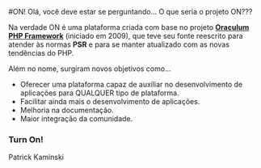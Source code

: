 #ON!
Olá,
você deve estar se perguntando... O que seria o projeto ON???

Na verdade ON é uma plataforma criada com base no projeto **[Oraculum PHP Framework](http://oraculumframework.org/)** (iniciado em 2009), que teve seu fonte reescrito para atender às normas **PSR** e para se manter atualizado com as novas tendências do PHP.

Além no nome, surgiram novos objetivos como...
 - Oferecer uma plataforma capaz de auxiliar no desenvolvimento de aplicações para QUALQUER tipo de plataforma.
 - Facilitar ainda mais o desenvolvimento de aplicações.
 - Melhoria na documentação.
 - Maior integração da comunidade.

### Turn On!
Patrick Kaminski